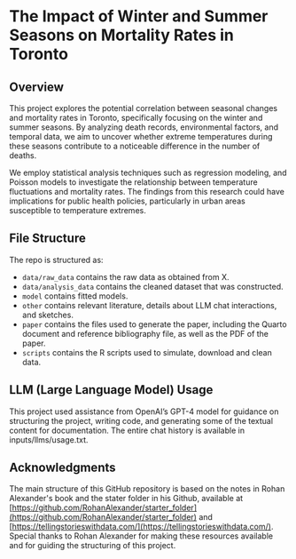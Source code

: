 # The Impact of Winter and Summer Seasons on Mortality Rates in Toronto

## Overview

This project explores the potential correlation between seasonal changes and mortality rates in Toronto, specifically focusing on the winter and summer seasons. By analyzing death records, environmental factors, and temporal data, we aim to uncover whether extreme temperatures during these seasons contribute to a noticeable difference in the number of deaths.

We employ statistical analysis techniques such as regression modeling, and Poisson models to investigate the relationship between temperature fluctuations and mortality rates. The findings from this research could have implications for public health policies, particularly in urban areas susceptible to temperature extremes.

## File Structure

The repo is structured as:

-   `data/raw_data` contains the raw data as obtained from X.
-   `data/analysis_data` contains the cleaned dataset that was constructed.
-   `model` contains fitted models. 
-   `other` contains relevant literature, details about LLM chat interactions, and sketches.
-   `paper` contains the files used to generate the paper, including the Quarto document and reference bibliography file, as well as the PDF of the paper. 
-   `scripts` contains the R scripts used to simulate, download and clean data.


## LLM (Large Language Model) Usage

This project used assistance from OpenAI’s GPT-4 model for guidance on structuring the project, writing code, and generating some of the textual content for documentation.  The entire chat history is available in inputs/llms/usage.txt.

## Acknowledgments

The main structure of this GitHub repository is based on the notes in Rohan Alexander's book and the stater folder in his Github, available at [https://github.com/RohanAlexander/starter_folder](https://github.com/RohanAlexander/starter_folder) and [https://tellingstorieswithdata.com/](https://tellingstorieswithdata.com/). Special thanks to Rohan Alexander for making these resources available and for guiding the structuring of this project.
